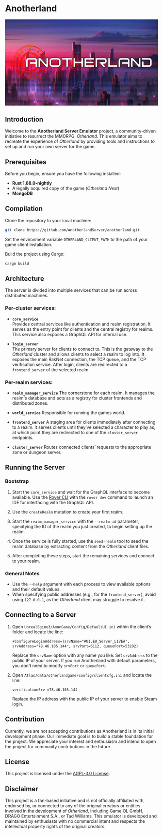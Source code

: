 # Anotherland

![Anotherland Logo](/images/anotherland-logo.jpg)

## Introduction
Welcome to the **Anotherland Server Emulator** project, a community-driven initiative to resurrect the MMORPG, *Otherland*. This emulator aims to recreate the experience of *Otherland* by providing tools and instructions to set up and run your own server for the game.

## Prerequisites
Before you begin, ensure you have the following installed:
- **Rust 1.88.0-nightly**
- A legally acquired copy of the game (*Otherland Next*)
- **MongoDB**

## Compilation
Clone the repository to your local machine:
```bash
git clone https://github.com/AnotherlandServer/anotherland.git
```

Set the environment variable `OTHERLAND_CLIENT_PATH` to the path of your game client installation.

Build the project using Cargo:
```bash
cargo build
```

## Architecture
The server is divided into multiple services that can be run across distributed machines.

### Per-cluster services:
- **`core_service`**  
  Provides central services like authentication and realm registration. It serves as the entry point for clients and the central registry for realms. This service also exposes a GraphQL API for internal use.
  
- **`login_server`**  
  The primary server for clients to connect to. This is the gateway to the *Otherland* cluster and allows clients to select a realm to log into. It exposes the main RakNet connection, the TCP queue, and the TCP verification service. After login, clients are redirected to a `frontend_server` of the selected realm.

### Per-realm services:
- **`realm_manager_service`**
  The cornerstone for each realm. It manages the realm's database and acts as a registry for cluster frontends and distributed zones.
  
- **`world_service`**
  Responsible for running the games world. 

- **`frontend_server`**
  A staging area for clients immediately after connecting to a realm. It serves clients until they’ve selected a character to play as, at which point they are redirected to one of the `cluster_server` endpoints.
  
- **`cluster_server`**
  Routes connected clients’ requests to the appropriate zone or dungeon server.

## Running the Server
### Bootstrap
1. Start the `core_service` and wait for the GraphQL interface to become available. Use the [Rover CLI](https://www.apollographql.com/docs/rover) with the `rover dev` command to launch an IDE for interfacing with the GraphQL API.
2. Use the `createRealm` mutation to create your first realm.
3. Start the `realm_manager_service` with the `--realm-id` parameter, specifying the ID of the realm you just created, to begin setting up the realm.
4. Once the service is fully started, use the `seed-realm` tool to seed the realm database by extracting content from the *Otherland* client files.

5. After completing these steps, start the remaining services and connect to your realm.

### General Notes
- Use the `--help` argument with each process to view available options and their default values.  
- When specifying public addresses (e.g., for the `frontend_server`), avoid using `127.0.0.1`, as the *Otherland* client may struggle to resolve it.

## Connecting to a Server
1. Open `UnrealEgine3/AmunGame/Config/DefaultUI.ini` within the client’s folder and locate the line:
   ```
   +ConfigureLoginAddress=(srvName="#UI.EU_Server_LIVE#", srvAddress="78.46.105.144", srvPort=6112, queuePort=53292)
   ```
   Replace the `srvName` option with any name you like. Set `srvAddress` to the public IP of your server. If you run Anotherland with default parameters, you don't need to modify `srvPort` or `queuePort`.

2. Open `Atlas/data/otherlandgame/config/clientcfg.ini` and locate the line:
   ```
   verificationSrv =78.46.105.144
   ```
   Replace the IP address with the public IP of your server to enable Steam login.

## Contribution
Currently, we are not accepting contributions as Anotherland is in its initial development phase. Our immediate goal is to build a stable foundation for the project. We appreciate your interest and enthusiasm and intend to open the project for community contributions in the future.

## License
This project is licensed under the [AGPL-3.0 License](LICENSE).

## Disclaimer
This project is a fan-based initiative and is not officially affiliated with, endorsed by, or connected to any of the original creators or entities involved in the development of *Otherland*, including Game OL GmbH, DRAGO Entertainment S.A., or Tad Williams. This emulator is developed and maintained by enthusiasts with no commercial intent and respects the intellectual property rights of the original creators.
